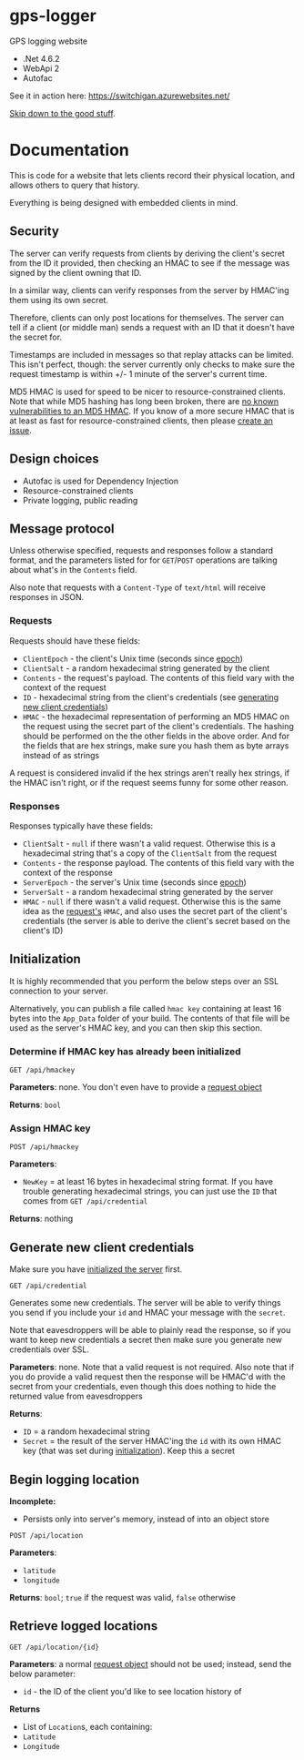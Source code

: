 # gps-logger

GPS logging website
 - .Net 4.6.2
 - WebApi 2
 - Autofac

See it in action here: https://switchigan.azurewebsites.net/

[Skip down to the good stuff](#generate-new-client-credentials).

# Documentation

This is code for a website that lets clients record their physical location, and allows others to query that history.

Everything is being designed with embedded clients in mind.

## Security

The server can verify requests from clients by deriving the client's secret from the ID it provided, then checking an HMAC to see if the message was signed by the client owning that ID.

In a similar way, clients can verify responses from the server by HMAC'ing them using its own secret.

Therefore, clients can only post locations for themselves. The server can tell if a client (or middle man) sends a request with an ID that it doesn't have the secret for.

Timestamps are included in messages so that replay attacks can be limited. This isn't perfect, though: the server currently only checks to make sure the request timestamp is within +/- 1 minute of the server's current time.

MD5 HMAC is used for speed to be nicer to resource-constrained clients. Note that while MD5 hashing has long been broken, there are [no known vulnerabilities to an MD5 HMAC](https://tools.ietf.org/html/rfc6151). If you know of a more secure HMAC that is at least as fast for resource-constrained clients, then please [create an issue](https://github.com/matthew-a-thomas/gps-logger/issues/new).

## Design choices

 - Autofac is used for Dependency Injection
 - Resource-constrained clients
 - Private logging, public reading

## Message protocol

Unless otherwise specified, requests and responses follow a standard format, and the parameters listed for for `GET`/`POST` operations are talking about what's in the `Contents` field.

Also note that requests with a `Content-Type` of `text/html` will receive responses in JSON.

### Requests

Requests should have these fields:
- `ClientEpoch` - the client's Unix time (seconds since [epoch](https://en.wikipedia.org/wiki/Unix_time))
- `ClientSalt` - a random hexadecimal string generated by the client
- `Contents` - the request's payload. The contents of this field vary with the context of the request
- `ID` - hexadecimal string from the client's credentials (see [generating new client credentials](#generate-new-client-credentials))
- `HMAC` - the hexadecimal representation of performing an MD5 HMAC on the request using the secret part of the client's credentials. The hashing should be performed on the the other fields in the above order. And for the fields that are hex strings, make sure you hash them as byte arrays instead of as strings

A request is considered invalid if the hex strings aren't really hex strings, if the HMAC isn't right, or if the request seems funny for some other reason.

### Responses

Responses typically have these fields:
 - `ClientSalt` - `null` if there wasn't a valid request. Otherwise this is a hexadecimal string that's a copy of the `ClientSalt` from the request
 - `Contents` - the response payload. The contents of this field vary with the context of the response
 - `ServerEpoch` - the server's Unix time (seconds since [epoch](https://en.wikipedia.org/wiki/Unix_time))
 - `ServerSalt` - a random hexadecimal string generated by the server
 - `HMAC` - `null` if there wasn't a valid request. Otherwise this is the same idea as the [request's](#requests) `HMAC`, and also uses the secret part of the client's credentials (the server is able to derive the client's secret based on the client's ID)

## Initialization

It is highly recommended that you perform the below steps over an SSL connection to your server.

Alternatively, you can publish a file called `hmac key` containing at least 16 bytes into the `App_Data` folder of your build. The contents of that file will be used as the server's HMAC key, and you can then skip this section.

### Determine if HMAC key has already been initialized

`GET /api/hmackey`

**Parameters**: none. You don't even have to provide a [request object](#requests)

**Returns**: `bool`

### Assign HMAC key

`POST /api/hmackey`

**Parameters**:
 - `NewKey` = at least 16 bytes in hexadecimal string format. If you have trouble generating hexadecimal strings, you can just use the `ID` that comes from `GET /api/credential`

**Returns**: nothing

## Generate new client credentials

Make sure you have [initialized the server](#initialization) first.

`GET /api/credential`

Generates some new credentials. The server will be able to verify things you send if you include your `id` and HMAC your message with the `secret`.

Note that eavesdroppers will be able to plainly read the response, so if you want to keep new credentials a secret then make sure you generate new credentials over SSL.

**Parameters**: none. Note that a valid request is not required. Also note that if you do provide a valid request then the response will be HMAC'd with the secret from your credentials, even though this does nothing to hide the returned value from eavesdroppers

**Returns**:
 - `ID` = a random hexadecimal string
 - `Secret` = the result of the server HMAC'ing the `id` with its own HMAC key (that was set during [initialization](#initialization)). Keep this a secret

## Begin logging location

**Incomplete:**
 - Persists only into server's memory, instead of into an object store

`POST /api/location`

**Parameters**:
 - `latitude`
 - `longitude`

**Returns**: `bool`; `true` if the request was valid, `false` otherwise

## Retrieve logged locations

`GET /api/location/{id}`

**Parameters**: a normal [request object](#requests) should not be used; instead, send the below parameter:
 - `id` - the ID of the client you'd like to see location history of

**Returns**
 - List of `Location`s, each containing:
  - `Latitude`
  - `Longitude`
